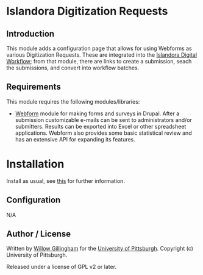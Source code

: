 # Islandora Digitization Requests

## Introduction

This module adds a configuration page that allows for using Webforms as various Digitization Requests.  These are integrated into the [Islandora Digital Workflow](https://github.com/ulsdevteam/islandora_digital_workflow.git);  from that module, there are links to create a submission, seach the submissions, and convert into workflow batches.

## Requirements

This module requires the following modules/libraries:

* [Webform](https://www.drupal.org/project/webform) module for making forms and surveys in Drupal. After a submission customizable e-mails can be sent to administrators and/or submitters. Results can be exported into Excel or other spreadsheet applications. Webform also provides some basic statistical review and has an extensive API for expanding its features.


# Installation

Install as usual, see [this](https://drupal.org/documentation/install/modules-themes/modules-7) for further information.

## Configuration

N/A


## Author / License

Written by [Willow Gillingham](https://github.com/bgilling) for the [University of Pittsburgh](http://www.pitt.edu).  Copyright (c) University of Pittsburgh.

Released under a license of GPL v2 or later.
